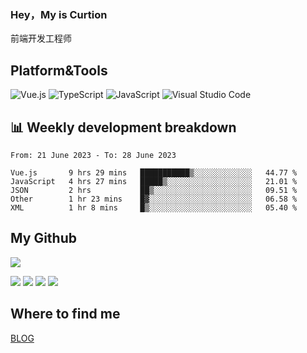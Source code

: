 ### Hey，My is Curtion
前端开发工程师
## Platform&Tools

![Vue.js](https://img.shields.io/badge/-Vue.js-4FC08D?style=flat-square&logo=Vue.js&logoColor=white)
![TypeScript](https://img.shields.io/badge/-TypeScript-007ACC?style=flat-square&logo=typescript&logoColor=white)
![JavaScript](https://img.shields.io/badge/-JavaScript-F7DF1E?style=flat-square&logo=javascript&logoColor=black)
![Visual Studio Code](https://img.shields.io/badge/-VSCode-007ACC?style=flat-square&logo=Visual-Studio-Code&logoColor=white)

## 📊 Weekly development breakdown

<!--START_SECTION:waka-->

```text
From: 21 June 2023 - To: 28 June 2023

Vue.js       9 hrs 29 mins   ███████████▒░░░░░░░░░░░░░   44.77 %
JavaScript   4 hrs 27 mins   █████▒░░░░░░░░░░░░░░░░░░░   21.01 %
JSON         2 hrs           ██▒░░░░░░░░░░░░░░░░░░░░░░   09.51 %
Other        1 hr 23 mins    █▓░░░░░░░░░░░░░░░░░░░░░░░   06.58 %
XML          1 hr 8 mins     █▒░░░░░░░░░░░░░░░░░░░░░░░   05.40 %
```

<!--END_SECTION:waka-->

## My Github

![](http://github-profile-summary-cards.vercel.app/api/cards/profile-details?username=curtion&theme=nord_bright)

![](http://github-profile-summary-cards.vercel.app/api/cards/stats?username=curtion&theme=nord_bright)
![](http://github-profile-summary-cards.vercel.app/api/cards/productive-time?username=curtion&theme=nord_bright&utcOffset=8)
![](http://github-profile-summary-cards.vercel.app/api/cards/repos-per-language?username=curtion&theme=nord_bright)
![](http://github-profile-summary-cards.vercel.app/api/cards/most-commit-language?username=curtion&theme=nord_bright)

## Where to find me

[BLOG](https://blog.3gxk.net)
